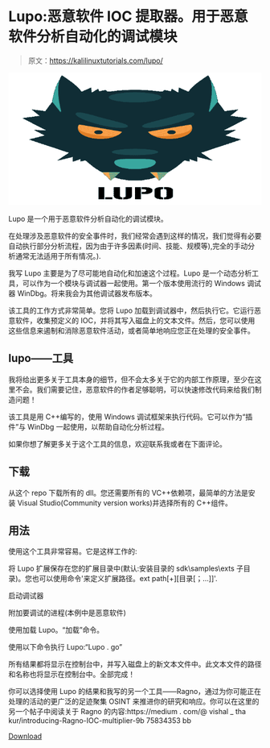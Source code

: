 # Lupo:恶意软件 IOC 提取器。用于恶意软件分析自动化的调试模块

> 原文：<https://kalilinuxtutorials.com/lupo/>

[![](img//14b881d58e9f7300d2dc28c45327b75d.png)](https://blogger.googleusercontent.com/img/b/R29vZ2xl/AVvXsEiN0WHChLdc_H7F7AftVigdboHKbM2VKbNyxb-nmsaZnshywORx9HWl_PKJkmgLUKC3ikq8RNC_zYA8Clo9ynYUQ-ZNpYBlpgzI12xmwfJhg9tVtyEkEXlwQKPqA5whxLcme-8874eFnUxj4ZCumMaUEQZST18LlEXxS8UQ2zTTuwPDHj0nrG3S0Nli/s728/1_IywwocerMkLQiw5xohFglg%20(1).png)

Lupo 是一个用于恶意软件分析自动化的调试模块。

在处理涉及恶意软件的安全事件时，我们经常会遇到这样的情况，我们觉得有必要自动执行部分分析流程，因为由于许多因素(时间、技能、规模等),完全的手动分析通常无法适用于所有情况。).

我写 Lupo 主要是为了尽可能地自动化和加速这个过程。Lupo 是一个动态分析工具，可以作为一个模块与调试器一起使用。第一个版本使用流行的 Windows 调试器 WinDbg。将来我会为其他调试器发布版本。

该工具的工作方式非常简单。您将 Lupo 加载到调试器中，然后执行它。它运行恶意软件，收集预定义的 IOC，并将其写入磁盘上的文本文件。然后，您可以使用这些信息来遏制和消除恶意软件活动，或者简单地响应您正在处理的安全事件。

## lupo——工具

我将给出更多关于工具本身的细节，但不会太多关于它的内部工作原理，至少在这里不会。我们需要记住，恶意软件的作者足够聪明，可以快速修改代码来给我们制造问题！

该工具是用 C++编写的，使用 Windows 调试框架来执行代码。它可以作为“插件”与 WinDbg 一起使用，以帮助自动化分析过程。

如果你想了解更多关于这个工具的信息，欢迎联系我或者在下面评论。

## 下载

从这个 repo 下载所有的 dll。您还需要所有的 VC++依赖项，最简单的方法是安装 Visual Studio(Community version works)并选择所有的 C++组件。

## 用法

使用这个工具非常容易。它是这样工作的:

将 Lupo 扩展保存在您的扩展目录中(默认:安装目录的 sdk\samples\exts 子目录)。您也可以使用命令'来定义扩展路径。ext path[+][目录[；…]]'.

启动调试器

附加要调试的进程(本例中是恶意软件)

使用加载 Lupo。“加载”命令。

使用以下命令执行 Lupo:“Lupo . go”

所有结果都将显示在控制台中，并写入磁盘上的新文本文件中。此文本文件的路径和名称也将显示在控制台中。全部完成！

你可以选择使用 Lupo 的结果和我写的另一个工具——Ragno，通过为你可能正在处理的活动的更广泛的足迹聚集 OSINT 来推进你的研究和响应。你可以在这里的另一个帖子中阅读关于 Ragno 的内容:https://medium . com/@ vishal _ tha kur/introducing-Ragno-IOC-multiplier-9b 75834353 bb

[Download](https://github.com/malienist/lupo)